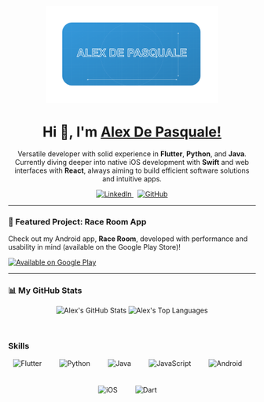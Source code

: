 <p align="center">
  <img src="./blueprint-dev-icon.png" alt="Alex De Pasquale Logo" width="350"/>
</p>

<h1 align="center">Hi 👋, I'm <u>Alex De Pasquale!</u></h1>

<p align="center">
  Versatile developer with solid experience in <strong>Flutter</strong>, <strong>Python</strong>, and <strong>Java</strong>.<br/>
  Currently diving deeper into native iOS development with <strong>Swift</strong> and web interfaces with <strong>React</strong>, always aiming to build efficient software solutions and intuitive apps.
</p>

<p align="center">
  <a href="https://www.linkedin.com/in/alex-de-pasquale-28535860" target="_blank">
    <img src="https://img.shields.io/badge/LinkedIn-0077B5?style=for-the-badge&logo=linkedin&logoColor=white" alt="LinkedIn"/>
  </a>
  &nbsp; <a href="https://github.com/Al3x18" target="_blank">
    <img src="https://img.shields.io/badge/GitHub-181717?style=for-the-badge&logo=github&logoColor=white" alt="GitHub"/>
  </a>
</p>

---

### 🚀 Featured Project: Race Room App

Check out my Android app, **Race Room**, developed with performance and usability in mind (available on the Google Play Store)!

<p align="left"> <a href="https://play.google.com/store/apps/details?id=com.adp.raceRoom" target="_blank">
    <img src="https://img.shields.io/badge/Google_Play-414141?style=for-the-badge&logo=google-play&logoColor=white" alt="Available on Google Play"/>
  </a>
</p>

---

### 📊 My GitHub Stats

<p align="center">
  <img height="180em" src="https://github-readme-stats.vercel.app/api?username=Al3x18&show_icons=true&theme=tokyonight&include_all_commits=true&count_private=true&hide_border=true&border_radius=10" alt="Alex's GitHub Stats"/>
  <img height="180em" src="https://github-readme-stats.vercel.app/api/top-langs/?username=Al3x18&layout=compact&langs_count=8&theme=tokyonight&hide_border=true&border_radius=10" alt="Alex's Top Languages"/>
</p>

**<br>**
 **<h3 align="left">Skills</h4>**

<div style="display: flex; flex-wrap: wrap; gap: 18px; justify-content: center;"><img src="https://cdn.jsdelivr.net/gh/devicons/devicon/icons/flutter/flutter-original.svg" height="36" alt="Flutter" style="margin-right: 18px"> <img src="https://cdn.jsdelivr.net/gh/devicons/devicon/icons/python/python-original.svg" height="36" alt="Python" style="margin-right: 18px"> <img src="https://cdn.jsdelivr.net/gh/devicons/devicon@latest/icons/java/java-original-wordmark.svg" height="36" alt="Java" style="margin-right: 18px"> <img src="https://cdn.jsdelivr.net/gh/devicons/devicon/icons/javascript/javascript-original.svg" height="36" alt="JavaScript" style="margin-right: 18px"> <img src="https://cdn.jsdelivr.net/gh/devicons/devicon/icons/android/android-original.svg" height="36" alt="Android" style="margin-right: 18px"> <img src="https://cdn.jsdelivr.net/gh/devicons/devicon/icons/apple/apple-original.svg" height="36" alt="iOS" style="margin-right: 18px"> <img src="https://cdn.jsdelivr.net/gh/devicons/devicon@latest/icons/dart/dart-original.svg" height="36" alt="Dart" style="margin-right: 18px"></div>


